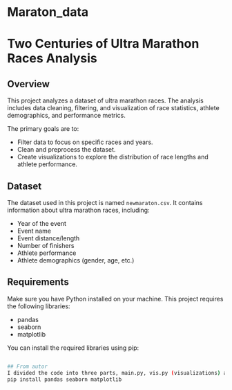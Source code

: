 # Maraton_data
# Two Centuries of Ultra Marathon Races Analysis

## Overview

This project analyzes a dataset of ultra marathon races. The analysis includes data cleaning, filtering, and visualization of race statistics, athlete demographics, and performance metrics. 

The primary goals are to:
- Filter data to focus on specific races and years.
- Clean and preprocess the dataset.
- Create visualizations to explore the distribution of race lengths and athlete performance.

## Dataset

The dataset used in this project is named `newmaraton.csv`. It contains information about ultra marathon races, including:
- Year of the event
- Event name
- Event distance/length
- Number of finishers
- Athlete performance
- Athlete demographics (gender, age, etc.)

## Requirements

Make sure you have Python installed on your machine. This project requires the following libraries:
- pandas
- seaborn
- matplotlib

You can install the required libraries using pip:

```bash

## From autor
I divided the code into three parts, main.py, vis.py (visualizations) and pro.py (data processing) and added an ipynb file that combines all these parts and you can watch the visualizations
pip install pandas seaborn matplotlib
